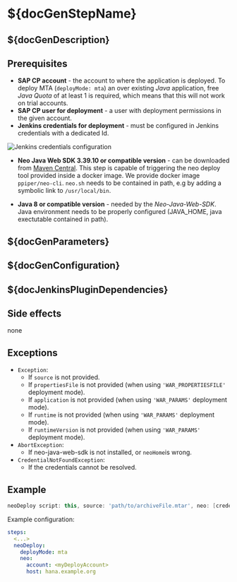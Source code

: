 # ${docGenStepName}

## ${docGenDescription}

## Prerequisites

* **SAP CP account** - the account to where the application is deployed. To deploy MTA (`deployMode: mta`) an over existing _Java_ application, free _Java Quota_ of at least 1 is required, which means that this will not work on trial accounts.
* **SAP CP user for deployment** - a user with deployment permissions in the given account.
* **Jenkins credentials for deployment** - must be configured in Jenkins credentials with a dedicated Id.

![Jenkins credentials configuration](../images/neo_credentials.png)

* **Neo Java Web SDK 3.39.10 or compatible version** - can be downloaded from [Maven Central](http://central.maven.org/maven2/com/sap/cloud/neo-java-web-sdk/). This step is capable of triggering the neo deploy tool provided inside a docker image. We provide docker image `ppiper/neo-cli`. `neo.sh` needs to be contained in path, e.g by adding a symbolic link to `/usr/local/bin`.

* **Java 8 or compatible version** - needed by the *Neo-Java-Web-SDK*. Java environment needs to be properly configured (JAVA_HOME, java exectutable contained in path).

## ${docGenParameters}

## ${docGenConfiguration}

## ${docJenkinsPluginDependencies}

## Side effects

none

## Exceptions

* `Exception`:
    * If `source` is not provided.
    * If `propertiesFile` is not provided (when using `'WAR_PROPERTIESFILE'` deployment mode).
    * If `application` is not provided (when using `'WAR_PARAMS'` deployment mode).
    * If `runtime` is not provided (when using `'WAR_PARAMS'` deployment mode).
    * If `runtimeVersion` is not provided (when using `'WAR_PARAMS'` deployment mode).
* `AbortException`:
    * If neo-java-web-sdk is not installed, or `neoHome`is wrong.
* `CredentialNotFoundException`:
    * If the credentials cannot be resolved.

## Example

```groovy
neoDeploy script: this, source: 'path/to/archiveFile.mtar', neo: [credentialsId: 'my-credentials-id', host: hana.example.org]
```

Example configuration:

```yaml
steps:
  <...>
  neoDeploy:
    deployMode: mta
    neo:
      account: <myDeployAccount>
      host: hana.example.org
```

